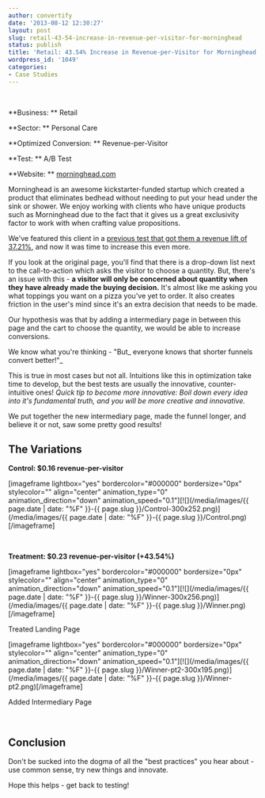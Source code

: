 ```yaml
---
author: convertify
date: '2013-08-12 12:30:27'
layout: post
slug: retail-43-54-increase-in-revenue-per-visitor-for-morninghead
status: publish
title: 'Retail: 43.54% Increase in Revenue-per-Visitor for Morninghead'
wordpress_id: '1049'
categories:
- Case Studies
---
```


 

**Business: **
Retail

**Sector: **
Personal Care

**Optimized Conversion: **
Revenue-per-Visitor

**Test: **
A/B Test

**Website: **
[morninghead.com](http://morninghead.com)
 

Morninghead is an awesome kickstarter-funded startup which created a product that eliminates bedhead without needing to put your head under the sink or shower. We enjoy working with clients who have unique products such as Morninghead due to the fact that it gives us a great exclusivity factor to work with when crafting value propositions.

We've featured this client in a [previous test that got them a revenue lift of 37.21%](http://landersoptimized.com/case-studies/optimized-homepage-increases-revenue-by-37-21/), and now it was time to increase this even more.

If you look at the original page, you'll find that there is a drop-down list next to the call-to-action which asks the visitor to choose a quantity. But, there's an issue with this - **a visitor will only be concerned about quantity when they have already made the buying decision.** It's almost like me asking you what toppings you want on a pizza you've yet to order. It also creates friction in the user's mind since it's an extra decision that needs to be made.

Our hypothesis was that by adding a intermediary page in between this page and the cart to choose the quantity, we would be able to increase conversions.

We know what you're thinking - "But_ everyone knows that shorter funnels convert better!"_

This is true in most cases but not all. Intuitions like this in optimization take time to develop, but the best tests are usually the innovative, counter-intuitive ones! _Quick tip to become more innovative: Boil down every idea into it's fundamental truth, and you will be more creative and innovative._

We put together the new intermediary page, made the funnel longer, and believe it or not, saw some pretty good results!

## The Variations

**Control: $0.16 revenue-per-visitor**

[imageframe lightbox="yes" bordercolor="#000000" bordersize="0px" stylecolor="" align="center" animation_type="0" animation_direction="down" animation_speed="0.1"][![](/media/images/{{ page.date | date: "%F" }}-{{ page.slug }}/Control-300x252.png)](/media/images/{{ page.date | date: "%F" }}-{{ page.slug }}/Control.png)[/imageframe]

 

**Treatment: $0.23 revenue-per-visitor (+43.54%)**

[imageframe lightbox="yes" bordercolor="#000000" bordersize="0px" stylecolor="" align="center" animation_type="0" animation_direction="down" animation_speed="0.1"][![](/media/images/{{ page.date | date: "%F" }}-{{ page.slug }}/Winner-300x256.png)](/media/images/{{ page.date | date: "%F" }}-{{ page.slug }}/Winner.png)[/imageframe]

Treated Landing Page

[imageframe lightbox="yes" bordercolor="#000000" bordersize="0px" stylecolor="" align="center" animation_type="0" animation_direction="down" animation_speed="0.1"][![](/media/images/{{ page.date | date: "%F" }}-{{ page.slug }}/Winner-pt2-300x195.png)](/media/images/{{ page.date | date: "%F" }}-{{ page.slug }}/Winner-pt2.png)[/imageframe]

Added Intermediary Page

 

## Conclusion

Don't be sucked into the dogma of all the "best practices" you hear about - use common sense, try new things and innovate.

Hope this helps - get back to testing!
